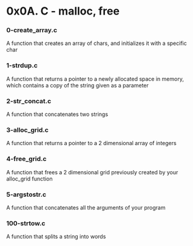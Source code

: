 # 0x0A. C - malloc, free
### 0-create_array.c
A function that creates an array of chars, and initializes it with a specific char
### 1-strdup.c
A function that returns a pointer to a newly allocated space in memory, which contains a copy of the string given as a parameter
### 2-str_concat.c
A function that concatenates two strings
### 3-alloc_grid.c
A function that returns a pointer to a 2 dimensional array of integers
### 4-free_grid.c
A function that frees a 2 dimensional grid previously created by your alloc_grid function
### 5-argstostr.c
A function that concatenates all the arguments of your program
### 100-strtow.c
A function that splits a string into words
